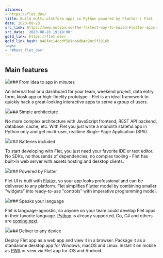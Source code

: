 ```yaml
---
aliases:
- https://flet.dev/
title: Build multi-platform apps in Python powered by Flutter | Flet
date: 2023-08-28
src_link: https://www.notion.so/The-fastest-way-to-build-Flutter-apps-in-Python-Flet-f2802f272e794c2b893ea976c7244bf9
src_date: '2023-08-28 19:18:00'
gold_link: https://flet.dev/
gold_link_hash: 046f4c14ccdf581da6db4d90c5f1016b
tags:
- '#host_flet_dev'
---
```


Main features
-------------

![](/img/pages/home/feature-bolt.svg)### From idea to app in minutes

An internal tool or a dashboard for your team, weekend project, data entry form, kiosk app or high-fidelity prototype - Flet is an ideal framework to quickly hack a great-looking interactive apps to serve a group of users.

![](/img/pages/home/feature-house.svg)### Simple architecture

No more complex architecture with JavaScript frontend, REST API backend, database, cache, etc. With Flet you just write a monolith stateful app in Python only and get multi-user, realtime Single-Page Application (SPA).

![](/img/pages/home/feature-battery.svg)### Batteries included

To start developing with Flet, you just need your favorite IDE or text editor. No SDKs, no thousands of dependencies, no complex tooling - Flet has built-in web server with assets hosting and desktop clients.

![](/img/pages/home/feature-flutter.svg)### Powered by Flutter

Flet UI is built with [Flutter](https://flutter.dev), so your app looks professional and can be delivered to any platform. Flet simplifies Flutter model by combining smaller "widgets" into ready-to-use "controls" with imperative programming model.

![](/img/pages/home/feature-language.svg)### Speaks your language

Flet is language-agnostic, so anyone on your team could develop Flet apps in their favorite language. [Python](/docs) is already supported, Go, C# and others are [coming next](/roadmap).

![](/img/pages/home/feature-mobile.svg)### Deliver to any device

Deploy Flet app as a web app and view it in a browser. Package it as a standalone desktop app for Windows, macOS and Linux. Install it on mobile as [PWA](https://web.dev/what-are-pwas/) or view via Flet app for iOS and Android.